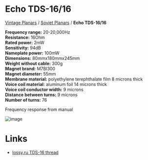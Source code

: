 # Echo TDS-16/16

[Vintage Planars](../) / [Soviet Planars](./) / **Echo TDS-16/16**

**Frequency range:** 20-20,000Hz  
**Resistance:** 16Ohm  
**Rated power:** 2mW  
**Sensitivity:** 94dB  
**Nameplate power:** 100mW  
**Dimensions:** 80mmx180mmx245mm  
**Weight without cable:** 300g  
**Magnet brand:** M7BI300  
**Magnet diameter:** 55mm  
**Membrane material:** polyethylene terephthalate film 8 microns thick  
**Voice coil material:** aluminum foil 14 microns thick  
**Voice coil conductor width:** 9 microns  
**Distance between turns:** 9 microns  
**Number of turns:** 76

Frequency response from manual

![image](https://github.com/ludoo/HeadphoneGits/assets/66007/4917c2c0-8a48-43e8-9de2-59a92fe8e7d2)

# Links

- [lossy.ru TDS-16 thread](http://www.lossy.ru/forums/showthread.php?t=9)

